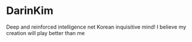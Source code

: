 # DarinKim
Deep and reinforced intelligence net Korean inquisitive mind! 
I believe my creation will play better than me
